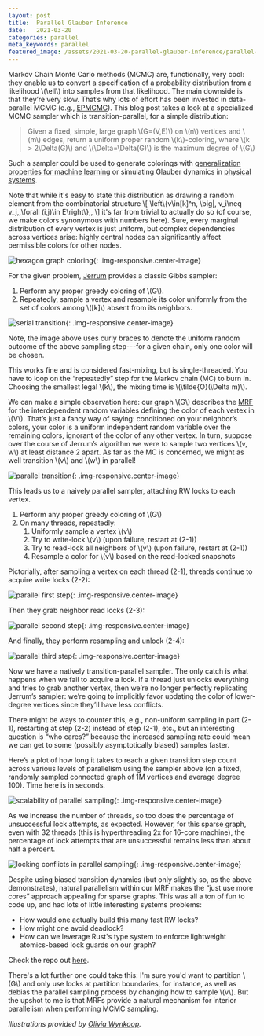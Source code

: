 ```yaml
---
layout: post
title:  Parallel Glauber Inference
date:   2021-03-20
categories: parallel
meta_keywords: parallel
featured_image: /assets/2021-03-20-parallel-glauber-inference/parallel-2.png
---
```


Markov Chain Monte Carlo methods (MCMC) are, functionally, very cool: they enable us to convert a specification of a probability distribution from a likelihood \\(\ell\\) into samples from that likelihood. The main downside is that they’re very slow. That’s why lots of effort has been invested in data-parallel MCMC (e.g., [EPMCMC](http://willieneis.github.io/research/embParMCMC/index.html)). This blog post takes a look at a specialized MCMC sampler which is transition-parallel, for a simple distribution:

> Given a fixed, simple, large graph \\(G=(V,E)\\) on \\(n\\) vertices and \\(m\\) edges, return a uniform proper random \\(k\\)-coloring, where \\(k > 2\Delta(G)\\) and \\(\Delta=\Delta(G)\\) is the maximum degree of \\(G\\)

Such a sampler could be used to generate colorings with [generalization properties for machine learning](https://arxiv.org/abs/2006.03779) or simulating Glauber dynamics in [physical systems](https://link.springer.com/chapter/10.1007/978-3-540-48115-7_2).

Note that while it's easy to state this distribution as drawing a random element from the combinatorial structure
\\[
\left\\{v\in[k]^n\, \big|\, v\_i\neq v\_j\,\,\forall (i,j)\in E\right\\}\,,
\\]
it's far from trivial to actually do so (of course, we make colors synonymous with numbers here). Sure, every marginal distribution of every vertex is just uniform, but complex dependencies across vertices arise: highly central nodes can significantly affect permissible colors for other nodes.

![hexagon graph coloring](/assets/2021-03-20-parallel-glauber-inference/hexagon.png){: .img-responsive.center-image}

For the given problem, [Jerrum](https://onlinelibrary.wiley.com/doi/abs/10.1002/rsa.3240070205) provides a classic Gibbs sampler:

1. Perform any proper greedy coloring of \\(G\\).
2. Repeatedly, sample a vertex and resample its color uniformly from the set of colors among \\([k]\\) absent from its neighbors.

![serial transition](/assets/2021-03-20-parallel-glauber-inference/serial-transition.png){: .img-responsive.center-image}

Note, the image above uses curly braces to denote the uniform random outcome of the above sampling step---for a given chain, only one color will be chosen.

This works fine and is considered fast-mixing, but is single-threaded. You have to loop on the “repeatedly” step for the Markov chain (MC) to burn in. Choosing the smallest legal \\(k\\), the mixing time is \\(\tilde{O}(\Delta m)\\).

We can make a simple observation here: our graph \\(G\\) describes the [MRF](https://en.wikipedia.org/wiki/Markov_random_field) for the interdependent random variables defining the color of each vertex in \\(V\\). That’s just a fancy way of saying: conditioned on your neighbor’s colors, your color is a uniform independent random variable over the remaining colors, ignorant of the color of any other vertex. In turn, suppose over the course of Jerrum’s algorithm we were to sample two vertices \\(v, w\\) at least distance 2 apart. As far as the MC is concerned, we might as well transition \\(v\\) and \\(w\\) in parallel!

![parallel transition](/assets/2021-03-20-parallel-glauber-inference/parallel-transition.png){: .img-responsive.center-image}

This leads us to a naively parallel sampler, attaching RW locks to each vertex.

1. Perform any proper greedy coloring of \\(G\\)
2. On many threads, repeatedly:
   1. Uniformly sample a vertex \\(v\\)
   1. Try to write-lock \\(v\\) (upon failure, restart at (2-1))
   1. Try to read-lock all neighbors of \\(v\\) (upon failure, restart at (2-1))
   1. Resample a color for \\(v\\) based on the read-locked snapshots

Pictorially, after sampling a vertex on each thread (2-1), threads continue to acquire write locks (2-2):

![parallel first step](/assets/2021-03-20-parallel-glauber-inference/parallel-1.png){: .img-responsive.center-image}

Then they grab neighbor read locks (2-3):

![parallel second step](/assets/2021-03-20-parallel-glauber-inference/parallel-2.png){: .img-responsive.center-image}

And finally, they perform resampling and unlock (2-4):

![parallel third step](/assets/2021-03-20-parallel-glauber-inference/parallel-3.png){: .img-responsive.center-image}

Now we have a natively transition-parallel sampler. The only catch is what happens when we fail to acquire a lock. If a thread just unlocks everything and tries to grab another vertex, then we’re no longer perfectly replicating Jerrum’s sampler: we’re going to implicitly favor updating the color of lower-degree vertices since they’ll have less conflicts.

There might be ways to counter this, e.g., non-uniform sampling in part (2-1), restarting at step (2-2) instead of step (2-1), etc., but an interesting question is “who cares?” because the increased sampling rate could mean we can get to some (possibly asymptotically biased) samples faster.

Here’s a plot of how long it takes to reach a given transition step count across various levels of parallelism using the sampler above (on a fixed, randomly sampled connected graph of 1M vertices and average degree 100). Time here is in seconds.

![scalability of parallel sampling](/assets/2021-03-20-parallel-glauber-inference/scale.png){: .img-responsive.center-image}

As we increase the number of threads, so too does the percentage of unsuccessful lock attempts, as expected. However, for this sparse graph, even with 32 threads (this is hyperthreading 2x for 16-core machine), the percentage of lock attempts that are unsuccessful remains less than about half a percent.

![locking conflicts in parallel sampling](/assets/2021-03-20-parallel-glauber-inference/conflict.png){: .img-responsive.center-image}

Despite using biased transition dynamics (but only slightly so, as the above demonstrates), natural parallelism within our MRF makes the “just use more cores” approach appealing for sparse graphs. This was all a ton of fun to code up, and had lots of little interesting systems problems:

* How would one actually build this many fast RW locks?
* How might one avoid deadlock?
* How can we leverage Rust's type system to enforce lightweight atomics-based lock guards on our graph?

Check the repo out [here](https://github.com/vlad17/glauber).

There's a lot further one could take this: I'm sure you'd want to partition \\(G\\) and only use locks at partition boundaries, for instance, as well as debias the parallel sampling process by changing how to sample \\(v\\). But the upshot to me is that MRFs provide a natural mechanism for interior parallelism when performing MCMC sampling.

_Illustrations provided by [Olivia Wynkoop](https://www.linkedin.com/in/olivia-wynkoop-b48375b2/)._
